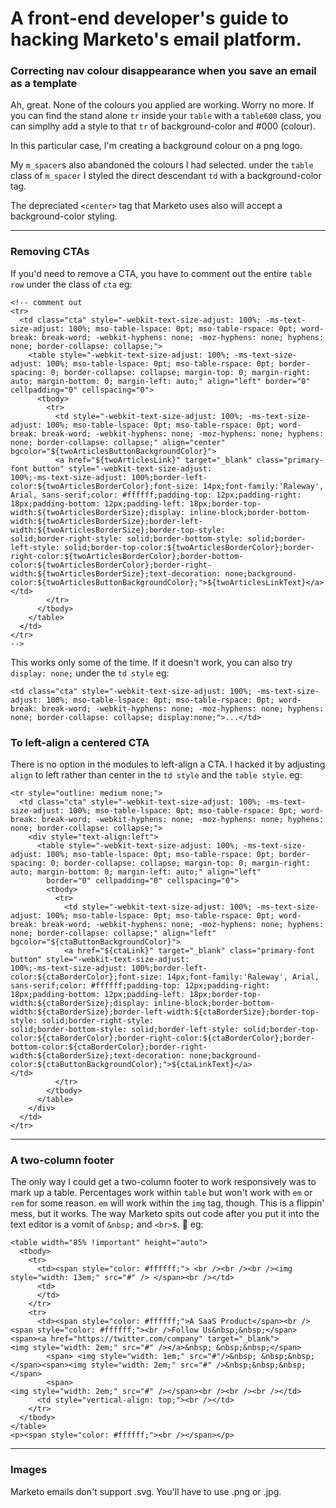 <h1>A front-end developer's guide to hacking Marketo's email platform.</h1>

<h3>Correcting nav colour disappearance when you save an email as a template</h3>

Ah, great. None of the colours you applied are working. Worry no more. If you can find the stand alone `tr` inside your `table` with a `table600` class, you can simplhy add a style to that `tr` of background-color and #000 (colour).

In this particular case, I'm creating a background colour on a png logo. 

My `m_spacer`s also abandoned the colours I had selected. under the `table` class of `m_spacer` I styled the direct descendant `td` with a background-color tag.

The depreciated `<center>` tag that Marketo uses also will accept a background-color styling.

<hr>

<h3>Removing CTAs</h3>

If you'd need to remove a CTA, you have to comment out the entire `table row` under the class of `cta`
eg:
```
<!-- comment out
<tr>
  <td class="cta" style="-webkit-text-size-adjust: 100%; -ms-text-size-adjust: 100%; mso-table-lspace: 0pt; mso-table-rspace: 0pt; word-break: break-word; -webkit-hyphens: none; -moz-hyphens: none; hyphens: none; border-collapse: collapse;">
    <table style="-webkit-text-size-adjust: 100%; -ms-text-size-adjust: 100%; mso-table-lspace: 0pt; mso-table-rspace: 0pt; border-spacing: 0; border-collapse: collapse; margin-top: 0; margin-right: auto; margin-bottom: 0; margin-left: auto;" align="left" border="0" cellpadding="0" cellspacing="0">
      <tbody>
        <tr>
          <td style="-webkit-text-size-adjust: 100%; -ms-text-size-adjust: 100%; mso-table-lspace: 0pt; mso-table-rspace: 0pt; word-break: break-word; -webkit-hyphens: none; -moz-hyphens: none; hyphens: none; border-collapse: collapse;" align="center" bgcolor="${twoArticlesButtonBackgroundColor}">
          <a href="${twoArticlesLink}" target="_blank" class="primary-font button" style="-webkit-text-size-adjust:
100%;-ms-text-size-adjust: 100%;border-left-color:${twoArticlesBorderColor};font-size: 14px;font-family:'Raleway', Arial, sans-serif;color: #ffffff;padding-top: 12px;padding-right: 18px;padding-bottom: 12px;padding-left: 18px;border-top-width:${twoArticlesBorderSize};display: inline-block;border-bottom-width:${twoArticlesBorderSize};border-left-width:${twoArticlesBorderSize};border-top-style:
solid;border-right-style: solid;border-bottom-style: solid;border-left-style: solid;border-top-color:${twoArticlesBorderColor};border-right-color:${twoArticlesBorderColor};border-bottom-color:${twoArticlesBorderColor};border-right-width:${twoArticlesBorderSize};text-decoration: none;background-color:${twoArticlesButtonBackgroundColor};">${twoArticlesLinkText}</a>            </td>
        </tr>
      </tbody>
    </table>
  </td>
</tr>
-->
```
This works only some of the time. If it doesn't work, you can also try `display: none;` under the `td style`
eg:
```
<td class="cta" style="-webkit-text-size-adjust: 100%; -ms-text-size-adjust: 100%; mso-table-lspace: 0pt; mso-table-rspace: 0pt; word-break: break-word; -webkit-hyphens: none; -moz-hyphens: none; hyphens: none; border-collapse: collapse; display:none;">...</td>
```

<h3>To left-align a centered CTA</h3>

There is no option in the modules to left-align a CTA. I hacked it by adjusting `align` to left rather than center in the `td style` and the `table style`.
eg:
```
<tr style="outline: medium none;">
  <td class="cta" style="-webkit-text-size-adjust: 100%; -ms-text-size-adjust: 100%; mso-table-lspace: 0pt; mso-table-rspace: 0pt; word-break: break-word; -webkit-hyphens: none; -moz-hyphens: none; hyphens: none; border-collapse: collapse;">
    <div style="text-align:left">
      <table style="-webkit-text-size-adjust: 100%; -ms-text-size-adjust: 100%; mso-table-lspace: 0pt; mso-table-rspace: 0pt; border-spacing: 0; border-collapse: collapse; margin-top: 0; margin-right: auto; margin-bottom: 0; margin-left: auto;" align="left"
        border="0" cellpadding="0" cellspacing="0">
        <tbody>
          <tr>
            <td style="-webkit-text-size-adjust: 100%; -ms-text-size-adjust: 100%; mso-table-lspace: 0pt; mso-table-rspace: 0pt; word-break: break-word; -webkit-hyphens: none; -moz-hyphens: none; hyphens: none; border-collapse: collapse;" align="left" bgcolor="${ctaButtonBackgroundColor}">
            <a href="${ctaLink}" target="_blank" class="primary-font button" style="-webkit-text-size-adjust:
100%;-ms-text-size-adjust: 100%;border-left-color:${ctaBorderColor};font-size: 14px;font-family:'Raleway', Arial, sans-serif;color: #ffffff;padding-top: 12px;padding-right: 18px;padding-bottom: 12px;padding-left: 18px;border-top-width:${ctaBorderSize};display: inline-block;border-bottom-width:${ctaBorderSize};border-left-width:${ctaBorderSize};border-top-style: solid;border-right-style:
solid;border-bottom-style: solid;border-left-style: solid;border-top-color:${ctaBorderColor};border-right-color:${ctaBorderColor};border-bottom-color:${ctaBorderColor};border-right-width:${ctaBorderSize};text-decoration: none;background-color:${ctaButtonBackgroundColor};">${ctaLinkText}</a>              </td>
          </tr>
        </tbody>
      </table>
    </div>
  </td>
</tr>
```
<hr>
<h3>A two-column footer</h3>


The only way I could get a two-column footer to work responsively was to mark up a table. Percentages work within `table` but won't work with `em` or `rem` for some reason. `em` will work within the `img` tag, though. This is a flippin' mess, but it works. The way Marketo spits out code after you put it into the text editor is a vomit of `&nbsp;` and `<br>`s. 🤯
eg:

```
<table width="85% !important" height="auto">
  <tbody>
    <tr>
      <td><span style="color: #ffffff;"> <br /><br /><br /><img style="width: 13em;" src="#" /> </span><br /></td>
      <td>
      </td>
    </tr>
    <tr>
      <td><span style="color: #ffffff;">A SaaS Product</span><br /><span style="color: #ffffff;"><br />Follow Us&nbsp;&nbsp;</span> <span><a href="https://twitter.com/company" target="_blank">
<img style="width: 2em;" src="#" /></a>&nbsp; &nbsp;&nbsp;</span>
        <span> <img style="width: 1em;" src="#"/>&nbsp; &nbsp;&nbsp;</span><span><img style="width: 2em;" src="#" />&nbsp;&nbsp;&nbsp;</span>
        <span>
<img style="width: 2em;" src="#" /></span><br /><br /><br /></td>
      <td style="vertical-align: top;"><br /></td>
    </tr>
  </tbody>
</table>
<p><span style="color: #ffffff;"><br /></span></p>
```
<hr>
<h3>Images</h3>

Marketo emails don't support .svg. You'll have to use .png or .jpg.
